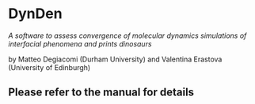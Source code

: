 # DynDen

_A software to assess convergence of molecular dynamics simulations of interfacial phenomena and prints dinosaurs_

by Matteo Degiacomi (Durham University) and Valentina Erastova (University of Edinburgh)

## Please refer to the manual for details
